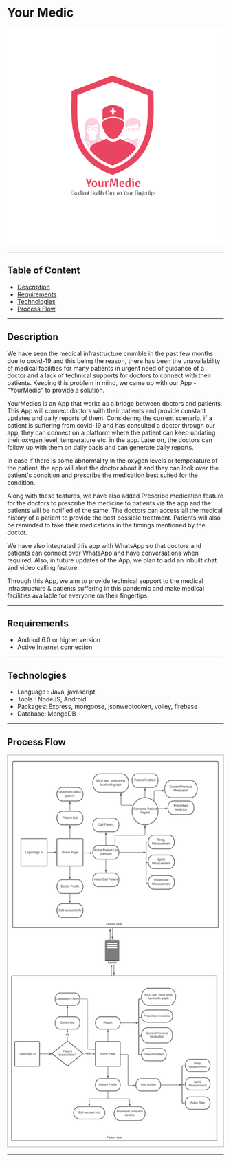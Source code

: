 # Your Medic

<img src="./Logo_YourMedic.svg">

---
## Table of Content

* [Description](#description)
* [Requirements](#requirements)
* [Technologies](#technologies)
* [Process Flow](#process-flow)

---

## Description
We have seen the medical infrastructure crumble in the past few months due to covid-19 and this being the reason, there has been the unavailability of medical facilities for many patients in urgent need of guidance of a doctor and a lack of technical supports for doctors to connect with their patients. Keeping this problem in mind, we came up with our App - "YourMedic" to provide a solution.

YourMedics is an App that works as a bridge between doctors and patients. This App will connect doctors with their patients and provide constant updates and daily reports of them. Considering the current scenario, if a patient is suffering from covid-19 and has consulted a doctor through our app, they can connect on a platform where the patient can keep updating their oxygen level, temperature etc. in the app. Later on, the doctors can follow up with them on daily basis and can generate daily reports.

In case if there is some abnormality in the oxygen levels or temperature of the patient, the app will alert the doctor about it and they can look over the patient's condition and prescribe the medication best suited for the condition. 

Along with these features, we have also added Prescribe medication feature for the doctors to prescribe the medicine to patients via the app and the patients will be notified of the same. The doctors can access all the medical history of a patient to provide the best possible treatment. Patients will also be reminded to take their medications in the timings mentioned by the doctor. 

We have also integrated this app with WhatsApp so that doctors and patients can connect over WhatsApp and have conversations when required. Also, in future updates of the App, we plan to add an inbuilt chat and video calling feature.

Through this App, we aim to provide technical support to the medical infrastructure & patients suffering in this pandemic and make medical facilities available for everyone on their fingertips.

---
## Requirements

* Andriod 6.0 or higher version
* Active Internet connection

---

## Technologies

* Language : Java, javascript
* Tools : NodeJS, Android
* Packages: Express, mongoose, jsonwebtooken, volley, firebase
* Database: MongoDB

---

## Process Flow

<img src="./Flow_Diagram.svg">

---

